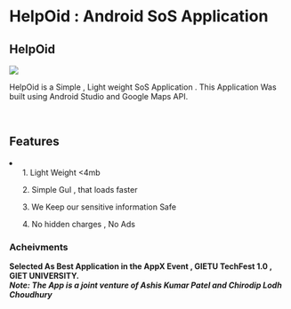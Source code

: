 # HelpOid : Android SoS Application

## HelpOid
<img src="https://github.com/chirodip98/HelpOid/blob/master/app/src/main/res/drawable/logo.png?raw=true">

<p>HelpOid is a Simple , Light weight SoS Application . This Application Was built using Android Studio and Google Maps API.</p>
<br>
<h2>Features</h2>
<li>
  <ol>1. Light Weight <4mb </ol>
  <ol>2. Simple GuI , that loads faster </ol>
  <ol>3. We Keep our sensitive information Safe </ol>
  <ol>4. No hidden charges , No Ads </ol>
</li>

<h3>Acheivments</h3>
<strong>Selected As Best Application in the AppX Event , GIETU TechFest 1.0 , GIET UNIVERSITY.
<br>
<I><strong>Note: </Strong> The App is a joint venture of Ashis Kumar Patel and Chirodip Lodh Choudhury</I>
  
